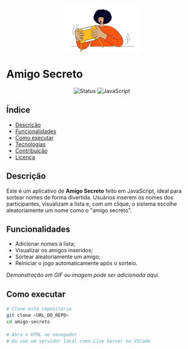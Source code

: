 <!-- Imagem de capa (opcional) -->
<p align="center">
  <img src="assets/amigo-secreto.png" alt="Logo Amigo Secreto" width="200">
</p>

# Amigo Secreto

<!-- Badges exemplo -->
<p align="center">
  <img src="https://img.shields.io/badge/status-finalizar%20ainda-blue" alt="Status">
  <img src="https://img.shields.io/badge/feito_com-JavaScript-yellow" alt="JavaScript">
</p>

## Índice
- [Descrição](#descrição)
- [Funcionalidades](#funcionalidades)
- [Como executar](#como-executar)
- [Tecnologias](#tecnologias)
- [Contribuição](#contribuição)
- [Licença](#licença)

## Descrição
Este é um aplicativo de **Amigo Secreto** feito em JavaScript, ideal para sortear nomes de forma divertida. Usuários inserem os nomes dos participantes, visualizam a lista e, com um clique, o sistema escolhe aleatoriamente um nome como o "amigo secreto".

## Funcionalidades
- Adicionar nomes à lista;
- Visualizar os amigos inseridos;
- Sortear aleatoriamente um amigo;
- Reiniciar o jogo automaticamente após o sorteio.

*Demonstração em GIF ou imagem pode ser adicionada aqui.*

## Como executar

```bash
# Clone este repositório
git clone <URL_DO_REPO>
cd amigo-secreto

# Abra o HTML no navegador
# Ou use um servidor local como Live Server no VSCode
